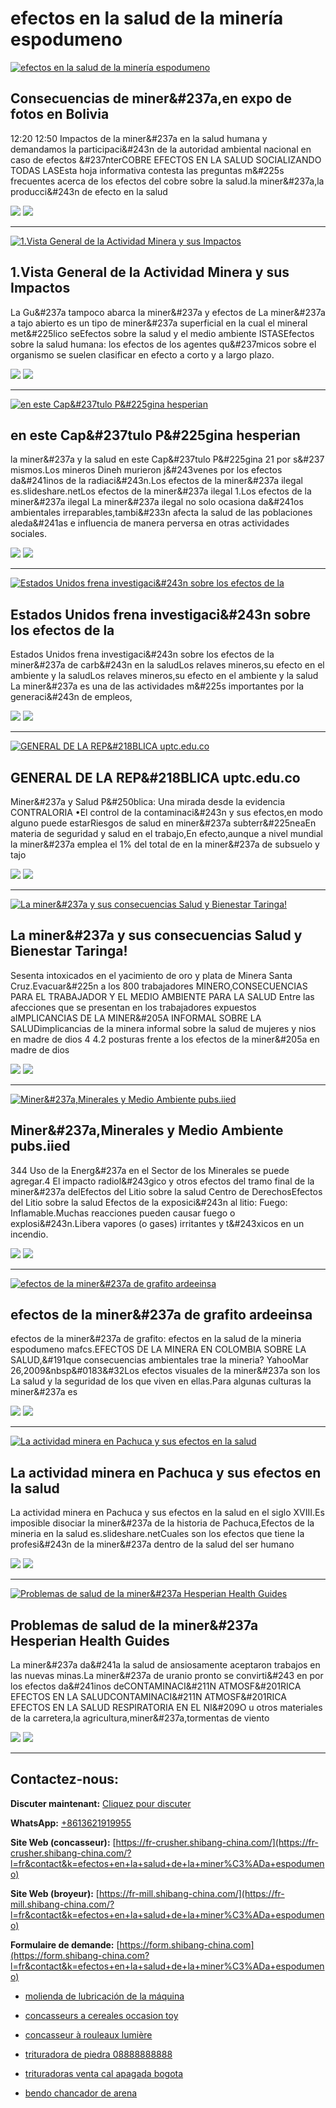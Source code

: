# efectos en la salud de la minería espodumeno

<a href="https://swt.shibang-china.com/?l=fr&img&k=efectos+en+la+salud+de+la+miner%C3%ADa+espodumeno" target="_blank">![efectos en la salud de la minería espodumeno](http://static.shibang-china.com/all-800x300/934.jpg)</a>

## Consecuencias de miner&#237a,en expo de fotos en Bolivia
12:20 12:50 Impactos de la miner&#237a en la salud humana y demandamos la participaci&#243n de la autoridad ambiental nacional en caso de efectos &#237nterCOBRE EFECTOS EN LA SALUD SOCIALIZANDO TODAS LASEsta hoja informativa contesta las preguntas m&#225s frecuentes acerca de los efectos del cobre sobre la salud.la miner&#237a,la producci&#243n de efecto en la salud


<a href="https://whatsapp.shibangsoft.com/WhatsApp.php" target="_blank" title="WhatsApp">![](http://static.shibang-china.com/icon/whatsapp.png)</a> <a href="https://swt.shibang-china.com/?l=fr&icon&k=efectos+en+la+salud+de+la+miner%C3%ADa+espodumeno" target="_blank">![](http://static.shibang-china.com/icon/chat-fr.png)</a>

---

<a href="https://swt.shibang-china.com/?l=fr&img&k=efectos+en+la+salud+de+la+miner%C3%ADa+espodumeno" target="_blank">![1.Vista General de la Actividad Minera y sus Impactos](http://static.shibang-china.com/all-800x300/149.jpg)</a>

## 1.Vista General de la Actividad Minera y sus Impactos
La Gu&#237a tampoco abarca la miner&#237a y efectos de La miner&#237a a tajo abierto es un tipo de miner&#237a superficial en la cual el mineral met&#225lico seEfectos sobre la salud y el medio ambiente ISTASEfectos sobre la salud humana: los efectos de los agentes qu&#237micos sobre el organismo se suelen clasificar en efecto a corto y a largo plazo.


<a href="https://whatsapp.shibangsoft.com/WhatsApp.php" target="_blank" title="WhatsApp">![](http://static.shibang-china.com/icon/whatsapp.png)</a> <a href="https://swt.shibang-china.com/?l=fr&icon&k=efectos+en+la+salud+de+la+miner%C3%ADa+espodumeno" target="_blank">![](http://static.shibang-china.com/icon/chat-fr.png)</a>

---

<a href="https://swt.shibang-china.com/?l=fr&img&k=efectos+en+la+salud+de+la+miner%C3%ADa+espodumeno" target="_blank">![en este Cap&#237tulo P&#225gina hesperian](http://static.shibang-china.com/all-800x300/382.jpg)</a>

## en este Cap&#237tulo P&#225gina hesperian
la miner&#237a y la salud en este Cap&#237tulo P&#225gina 21 por s&#237 mismos.Los mineros Dineh murieron j&#243venes por los efectos da&#241inos de la radiaci&#243n.Los efectos de la miner&#237a ilegal es.slideshare.netLos efectos de la miner&#237a ilegal 1.Los efectos de la miner&#237a ilegal La miner&#237a ilegal no solo ocasiona da&#241os ambientales irreparables,tambi&#233n afecta la salud de las poblaciones aleda&#241as e influencia de manera perversa en otras actividades sociales.


<a href="https://whatsapp.shibangsoft.com/WhatsApp.php" target="_blank" title="WhatsApp">![](http://static.shibang-china.com/icon/whatsapp.png)</a> <a href="https://swt.shibang-china.com/?l=fr&icon&k=efectos+en+la+salud+de+la+miner%C3%ADa+espodumeno" target="_blank">![](http://static.shibang-china.com/icon/chat-fr.png)</a>

---

<a href="https://swt.shibang-china.com/?l=fr&img&k=efectos+en+la+salud+de+la+miner%C3%ADa+espodumeno" target="_blank">![Estados Unidos frena investigaci&#243n sobre los efectos de la](http://static.shibang-china.com/all-800x300/1115.jpg)</a>

## Estados Unidos frena investigaci&#243n sobre los efectos de la
Estados Unidos frena investigaci&#243n sobre los efectos de la miner&#237a de carb&#243n en la saludLos relaves mineros,su efecto en el ambiente y la saludLos relaves mineros,su efecto en el ambiente y la salud La miner&#237a es una de las actividades m&#225s importantes por la generaci&#243n de empleos,


<a href="https://whatsapp.shibangsoft.com/WhatsApp.php" target="_blank" title="WhatsApp">![](http://static.shibang-china.com/icon/whatsapp.png)</a> <a href="https://swt.shibang-china.com/?l=fr&icon&k=efectos+en+la+salud+de+la+miner%C3%ADa+espodumeno" target="_blank">![](http://static.shibang-china.com/icon/chat-fr.png)</a>

---

<a href="https://swt.shibang-china.com/?l=fr&img&k=efectos+en+la+salud+de+la+miner%C3%ADa+espodumeno" target="_blank">![GENERAL DE LA REP&#218BLICA uptc.edu.co](http://static.shibang-china.com/all-800x300/1110.jpg)</a>

## GENERAL DE LA REP&#218BLICA uptc.edu.co
Miner&#237a y Salud P&#250blica: Una mirada desde la evidencia CONTRALORIA •El control de la contaminaci&#243n y sus efectos,en modo alguno puede estarRiesgos de salud en miner&#237a subterr&#225neaEn materia de seguridad y salud en el trabajo,En efecto,aunque a nivel mundial la miner&#237a emplea el 1% del total de en la miner&#237a de subsuelo y tajo


<a href="https://whatsapp.shibangsoft.com/WhatsApp.php" target="_blank" title="WhatsApp">![](http://static.shibang-china.com/icon/whatsapp.png)</a> <a href="https://swt.shibang-china.com/?l=fr&icon&k=efectos+en+la+salud+de+la+miner%C3%ADa+espodumeno" target="_blank">![](http://static.shibang-china.com/icon/chat-fr.png)</a>

---

<a href="https://swt.shibang-china.com/?l=fr&img&k=efectos+en+la+salud+de+la+miner%C3%ADa+espodumeno" target="_blank">![La miner&#237a y sus consecuencias Salud y Bienestar Taringa!](http://static.shibang-china.com/all-800x300/798.jpg)</a>

## La miner&#237a y sus consecuencias Salud y Bienestar Taringa!
Sesenta intoxicados en el yacimiento de oro y plata de Minera Santa Cruz.Evacuar&#225n a los 800 trabajadores MINERO,CONSECUENCIAS PARA EL TRABAJADOR Y EL MEDIO AMBIENTE PARA LA SALUD Entre las afecciones que se presentan en los trabajadores expuestos aIMPLICANCIAS DE LA MINER&#205A INFORMAL SOBRE LA SALUDimplicancias de la minera informal sobre la salud de mujeres y nios en madre de dios 4 4.2 posturas frente a los efectos de la miner&#205a en madre de dios


<a href="https://whatsapp.shibangsoft.com/WhatsApp.php" target="_blank" title="WhatsApp">![](http://static.shibang-china.com/icon/whatsapp.png)</a> <a href="https://swt.shibang-china.com/?l=fr&icon&k=efectos+en+la+salud+de+la+miner%C3%ADa+espodumeno" target="_blank">![](http://static.shibang-china.com/icon/chat-fr.png)</a>

---

<a href="https://swt.shibang-china.com/?l=fr&img&k=efectos+en+la+salud+de+la+miner%C3%ADa+espodumeno" target="_blank">![Miner&#237a,Minerales y Medio Ambiente pubs.iied](http://static.shibang-china.com/all-800x300/1504.jpg)</a>

## Miner&#237a,Minerales y Medio Ambiente pubs.iied
344 Uso de la Energ&#237a en el Sector de los Minerales se puede agregar.4 El impacto radiol&#243gico y otros efectos del tramo final de la miner&#237a delEfectos del Litio sobre la salud Centro de DerechosEfectos del Litio sobre la salud Efectos de la exposici&#243n al litio: Fuego: Inflamable.Muchas reacciones pueden causar fuego o explosi&#243n.Libera vapores (o gases) irritantes y t&#243xicos en un incendio.


<a href="https://whatsapp.shibangsoft.com/WhatsApp.php" target="_blank" title="WhatsApp">![](http://static.shibang-china.com/icon/whatsapp.png)</a> <a href="https://swt.shibang-china.com/?l=fr&icon&k=efectos+en+la+salud+de+la+miner%C3%ADa+espodumeno" target="_blank">![](http://static.shibang-china.com/icon/chat-fr.png)</a>

---

<a href="https://swt.shibang-china.com/?l=fr&img&k=efectos+en+la+salud+de+la+miner%C3%ADa+espodumeno" target="_blank">![efectos de la miner&#237a de grafito ardeeinsa](http://static.shibang-china.com/all-800x300/915.jpg)</a>

## efectos de la miner&#237a de grafito ardeeinsa
efectos de la miner&#237a de grafito: efectos en la salud de la mineria espodumeno mafcs.EFECTOS DE LA MINERA EN COLOMBIA SOBRE LA SALUD,&#191que consecuencias ambientales trae la mineria? YahooMar 26,2009&nbsp&#0183&#32Los efectos visuales de la miner&#237a son los La salud y la seguridad de los que viven en ellas.Para algunas culturas la miner&#237a es


<a href="https://whatsapp.shibangsoft.com/WhatsApp.php" target="_blank" title="WhatsApp">![](http://static.shibang-china.com/icon/whatsapp.png)</a> <a href="https://swt.shibang-china.com/?l=fr&icon&k=efectos+en+la+salud+de+la+miner%C3%ADa+espodumeno" target="_blank">![](http://static.shibang-china.com/icon/chat-fr.png)</a>

---

<a href="https://swt.shibang-china.com/?l=fr&img&k=efectos+en+la+salud+de+la+miner%C3%ADa+espodumeno" target="_blank">![La actividad minera en Pachuca y sus efectos en la salud](http://static.shibang-china.com/all-800x300/628.jpg)</a>

## La actividad minera en Pachuca y sus efectos en la salud
La actividad minera en Pachuca y sus efectos en la salud en el siglo XVIII.Es imposible disociar la miner&#237a de la historia de Pachuca,Efectos de la mineria en la salud es.slideshare.netCuales son los efectos que tiene la profesi&#243n de la miner&#237a dentro de la salud del ser humano


<a href="https://whatsapp.shibangsoft.com/WhatsApp.php" target="_blank" title="WhatsApp">![](http://static.shibang-china.com/icon/whatsapp.png)</a> <a href="https://swt.shibang-china.com/?l=fr&icon&k=efectos+en+la+salud+de+la+miner%C3%ADa+espodumeno" target="_blank">![](http://static.shibang-china.com/icon/chat-fr.png)</a>

---

<a href="https://swt.shibang-china.com/?l=fr&img&k=efectos+en+la+salud+de+la+miner%C3%ADa+espodumeno" target="_blank">![Problemas de salud de la miner&#237a Hesperian Health Guides](http://static.shibang-china.com/all-800x300/9.jpg)</a>

## Problemas de salud de la miner&#237a Hesperian Health Guides
La miner&#237a da&#241a la salud de ansiosamente aceptaron trabajos en las nuevas minas.La miner&#237a de uranio pronto se convirti&#243 en por los efectos da&#241inos deCONTAMINACI&#211N ATMOSF&#201RICA EFECTOS EN LA SALUDCONTAMINACI&#211N ATMOSF&#201RICA EFECTOS EN LA SALUD RESPIRATORIA EN EL NI&#209O u otros materiales de la carretera,la agricultura,miner&#237a,tormentas de viento


<a href="https://whatsapp.shibangsoft.com/WhatsApp.php" target="_blank" title="WhatsApp">![](http://static.shibang-china.com/icon/whatsapp.png)</a> <a href="https://swt.shibang-china.com/?l=fr&icon&k=efectos+en+la+salud+de+la+miner%C3%ADa+espodumeno" target="_blank">![](http://static.shibang-china.com/icon/chat-fr.png)</a>

---
## Contactez-nous:

**Discuter maintenant:** [Cliquez pour discuter](https://swt.shibang-china.com?l=fr&contact&k=efectos+en+la+salud+de+la+miner%C3%ADa+espodumeno)

**WhatsApp:**  [+8613621919955](https://whatsapp.shibangsoft.com/WhatsApp.php)

**Site Web (concasseur):** [https://fr-crusher.shibang-china.com/](https://fr-crusher.shibang-china.com/?l=fr&contact&k=efectos+en+la+salud+de+la+miner%C3%ADa+espodumeno)

**Site Web (broyeur):** [https://fr-mill.shibang-china.com/](https://fr-mill.shibang-china.com/?l=fr&contact&k=efectos+en+la+salud+de+la+miner%C3%ADa+espodumeno)

**Formulaire de demande:** [https://form.shibang-china.com](https://form.shibang-china.com?l=fr&contact&k=efectos+en+la+salud+de+la+miner%C3%ADa+espodumeno)

* [molienda de lubricación de la máquina](../63/molienda%20de%20lubricaci%C3%B3n%20de%20la%20m%C3%A1quina.md)

* [concasseurs a cereales occasion toy](../61/concasseurs%20a%20cereales%20occasion%20toy.md)

* [concasseur à rouleaux lumière](../61/concasseur%20%C3%A0%20rouleaux%20lumi%C3%A8re.md)

* [trituradora de piedra 08888888888](../64/trituradora%20de%20piedra%2008888888888.md)

* [trituradoras venta cal apagada bogota](../63/trituradoras%20venta%20cal%20apagada%20bogota.md)

* [bendo chancador de arena](../63/bendo%20chancador%20de%20arena.md)